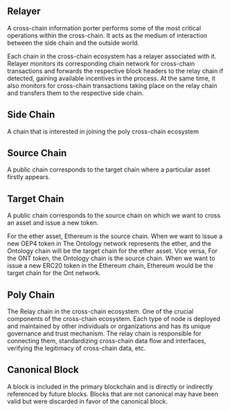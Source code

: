 ## Relayer

A cross-chain information porter performs some of the most critical operations within the cross-chain. It acts as the medium of interaction between the side chain and the outside world.

Each chain in the cross-chain ecosystem has a relayer associated with it. Relayer monitors its corresponding chain network for cross-chain transactions and forwards the respective block headers to the relay chain if detected, gaining available incentives in the process. At the same time, it also monitors for cross-chain transactions taking place on the relay chain and transfers them to the respective side chain.

## Side Chain

A chain that is interested in joining the poly cross-chain ecosystem

## Source Chain

A public chain corresponds to the target chain where a particular asset firstly appears.

## Target Chain

A public chain corresponds to the source chain on which we want to cross an asset and issue a new token.

For the ether asset, Ethereum is the source chain. When we want to issue a new OEP4 token in 
The Ontology network represents the ether, and the Ontology chain will be the target chain for 
the ether asset. Vice versa, For the ONT token, the Ontology chain is the source chain. When we want to issue
a new ERC20 token in the Ethereum chain, Ethereum would be the target chain for the Ont network.

## Poly Chain

The Relay chain in the cross-chain ecosystem. One of the crucial components of the cross-chain ecosystem. Each type of node is deployed and maintained by other individuals or organizations and has its unique governance and trust mechanism. The relay chain is responsible for connecting them, standardizing cross-chain data flow and interfaces, verifying the legitimacy of cross-chain data, etc.

## Canonical Block

A block is included in the primary blockchain and is directly or indirectly referenced by future blocks. Blocks that are not canonical may have been valid but were discarded in favor of the canonical block.



